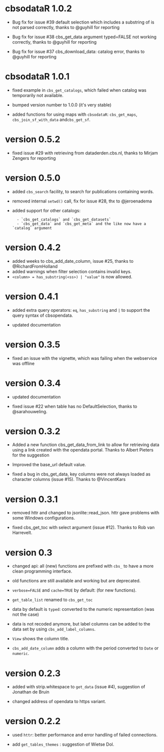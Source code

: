 # cbsodataR 1.0.2

* Bug fix for issue #39 default selection which includes a substring of is not parsed correctly, thanks to @guyhill for reporting

* Bug fix for issue #38 cbs_get_data argument typed=FALSE not working correctly, thanks to @guyhill for reporting

* Bug fix for issue #37 cbs_download_data: catalog error, thanks to @guyhill for reporting

# cbsodataR 1.0.1

* fixed example in `cbs_get_catalogs`, which failed when catalog was temporarily 
not available.

* bumped version number to 1.0.0 (it's very stable)

* added functions for using maps with `cbsodataR`: `cbs_get_maps`, 
`cbs_join_sf_with_data` and`cbs_get_sf`.

# version 0.5.2

*  fixed issue #29 with retrieving from dataderden.cbs.nl, thanks to Mirjam Zengers for reporting

# version 0.5.0

* added `cbs_search` facility, to search for publications containing words.

* removed internal `setwd()` call, fix for issue #28, thx to @jeroenadema 

* added support for other catalogs: 

        - `cbs_get_catalogs` and `cbs_get_datasets`
        - `cbs_get_data` and `cbs_get_meta` and the like now have a `catalog` argument

# version 0.4.2

* added weeks to cbs_add_date_column, issue #25, thanks to @RichardFromHolland 
* added warnings when filter selection contains invalid keys.
* `<column> = has_substring(<ss>) | "value"` is now allowed.

# version 0.4.1

* added extra query operators: `eq`, `has_substring` and `|` to support the query syntax of cbsopendata.

* updated documentation

# version 0.3.5

* fixed an issue with the vignette, which was failing when the webservice was offline

# version 0.3.4

* updated documentation

* fixed issue #22 when table has no DefaultSelection, thanks to @sarahouweling.

# version 0.3.2

* Added a new function cbs_get_data_from_link to allow for retrieving data using a link created with the opendata portal. Thanks to Albert Pieters for the suggestion

* Improved the base_url default value.

* fixed a bug in cbs_get_data, key columns were not always loaded as character columns (issue #15). Thanks 
to @VincentKars

# version 0.3.1

* removed httr and changed to jsonlite::read_json. httr gave problems with some Windows configurations.

* fixed cbs_get_toc with select argument (issue #12). Thanks to Rob van Harrevelt.

# version 0.3

* changed api: all (new) functions are prefixed with `cbs_` to have a more clean programming interface. 

* old functions are still available and working but are deprecated.

* `verbose=FALSE` and `cache=TRUE` by default: (for new functions).

* `get_table_list` renamed to `cbs_get_toc`

* data by default is `typed`: converted to the numeric representation (was not the case)

* data is not recoded anymore, but label columns can be added to the data set by using `cbs_add_label_columns`.

* `View` shows the column title.

* `cbs_add_date_column` adds a column with the period converted to `Date` or `numeric`.

# version 0.2.3

* added with strip.whitespace to `get_data` (issue #4), suggestion of Jonathan de Bruin

* changed address of opendata to https variant.

# version 0.2.2

*  used `httr`: better performance and error handling of failed connections.

* add `get_tables_themes` : suggestion of Wietse Dol.
